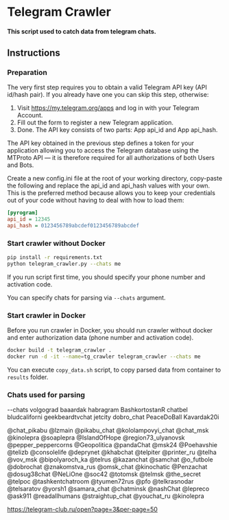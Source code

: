 # Telegram Crawler

#### This script used to catch data from telegram chats.

## Instructions

### Preparation

The very first step requires you to obtain a valid Telegram API key (API id/hash pair). If you already have one you can skip this step, otherwise:

1. Visit https://my.telegram.org/apps and log in with your Telegram Account.
2. Fill out the form to register a new Telegram application.
3. Done. The API key consists of two parts: App api_id and App api_hash.

The API key obtained in the previous step defines a token for your application allowing you to access the Telegram database using the MTProto API — it is therefore required for all authorizations of both Users and Bots.

Create a new config.ini file at the root of your working directory, copy-paste the following and replace the api_id and api_hash values with your own. This is the preferred method because allows you to keep your credentials out of your code without having to deal with how to load them:

```ini
[pyrogram]
api_id = 12345
api_hash = 0123456789abcdef0123456789abcdef
```

### Start crawler without Docker

```bash
pip install -r requirements.txt
python telegram_crawler.py --chats me
```

If you run script first time, you should specify your phone number and activation code.

You can specify chats for parsing via `--chats` argument.

### Start crawler in Docker

Before you run crawler in Docker, you should run crawler without docker and enter authorization data (phone number and activation code).

```bash
docker build -t telegram_crawler .
docker run -d -it --name=tg_crawler telegram_crawler --chats me
```

You can execute `copy_data.sh` script, to copy parsed data from container to `results` folder.


### Chats used for parsing
 
 
--chats volgograd baaardak habragram BashkortostanR chatbel bludcaliforni geekbeardtvchat jetcity dobro_chat PeaceDoBall Kavardak20i

@chat_pikabu
@lzmain
@pikabu_chat
@kololampovyi_chat 
@chat_msk
@kinolepra
@soaplepra
@IslandOfHope
@region73_ulyanovsk
@pepper_peppercorns
@Geopolitica
@pandaChat
@msk24
@Poehavshie
@telizb
@consolelife
@deprynet
@khabchat
@telpiter
@printer_ru
@telha
@vov_msk
@bipolyaroch_ka
@telrus
@kazanchat
@samchat
@o_futbole
@dobrochat
@znakomstva_rus
@omsk_chat
@kinochatic
@Penzachat
@dosug38chat
@NeLiOne
@soc42
@totomsk
@telmsk
@the_secret
@telpoc
@tashkentchatroom
@tyumen72rus
@pfo
@telkrasnodar
@telsaratov
@yorsh1
@samara_chat
@chatminsk
@nashChat
@lepreco
@ask911
@readallhumans
@straightup_chat
@youchat_ru
@kinolepra

https://telegram-club.ru/open?page=3&per-page=50



